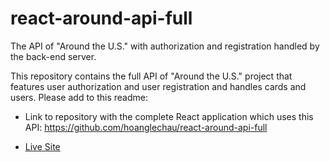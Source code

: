 # react-around-api-full

The API of "Around the U.S." with authorization and registration handled by the back-end server.

This repository contains the full API of "Around the U.S." project that features user authorization and user registration and handles cards and users. Please add to this readme:

* Link to repository with the complete React application which uses this API:
  <https://github.com/hoanglechau/react-around-api-full>

* [Live Site](https://tangerine-parfait-da1ff0.netlify.app/)

